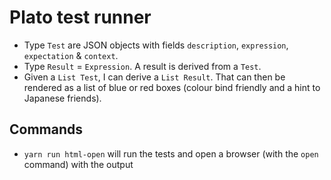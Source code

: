 # Plato test runner

* Type `Test` are JSON objects with fields `description`, `expression`, `expectation` & `context`.
* Type `Result` = `Expression`. A result is derived from a `Test`.
* Given a `List Test`, I can derive a `List Result`. That can then be rendered as a list of blue or red boxes (colour bind friendly and a hint to Japanese friends).


## Commands

* `yarn run html-open` will run the tests and open a browser (with the `open` command) with the output
